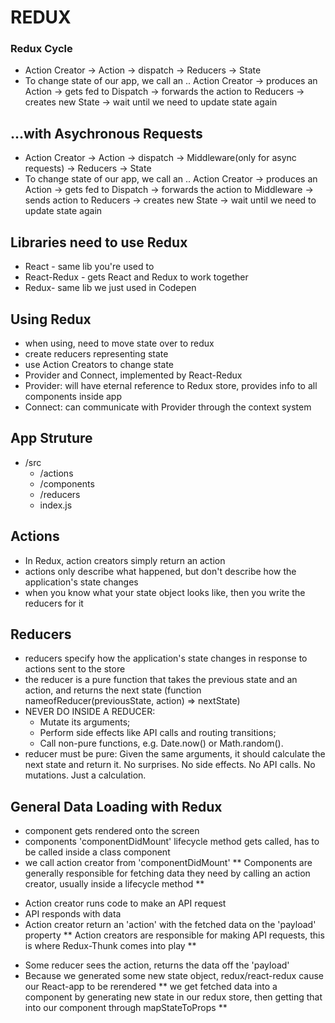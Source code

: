 # REDUX

### Redux Cycle

- Action Creator -> Action -> dispatch -> Reducers -> State
- To change state of our app, we call an .. Action Creator -> produces an Action -> gets fed to Dispatch -> forwards the action to Reducers -> creates new State -> wait until we need to update state again

## ...with Asychronous Requests

- Action Creator -> Action -> dispatch -> Middleware(only for async requests) -> Reducers -> State
- To change state of our app, we call an .. Action Creator -> produces an Action -> gets fed to Dispatch -> forwards the action to Middleware -> sends action to Reducers -> creates new State -> wait until we need to update state again

## Libraries need to use Redux

- React - same lib you're used to
- React-Redux - gets React and Redux to work together
- Redux- same lib we just used in Codepen

## Using Redux

- when using, need to move state over to redux
- create reducers representing state
- use Action Creators to change state
- Provider and Connect, implemented by React-Redux
- Provider: will have eternal reference to Redux store, provides info to all components inside app
- Connect: can communicate with Provider through the context system

## App Struture

- /src
  - /actions
  - /components
  - /reducers
  - index.js

## Actions

- In Redux, action creators simply return an action
- actions only describe what happened, but don't describe how the application's state changes
- when you know what your state object looks like, then you write the reducers for it

## Reducers

- reducers specify how the application's state changes in response to actions sent to the store
- the reducer is a pure function that takes the previous state and an action, and returns the next state (function nameofReducer(previousState, action) => nextState)
- NEVER DO INSIDE A REDUCER:
  - Mutate its arguments;
  - Perform side effects like API calls and routing transitions;
  - Call non-pure functions, e.g. Date.now() or Math.random().
- reducer must be pure: Given the same arguments, it should calculate the next state and return it. No surprises. No side effects. No API calls. No mutations. Just a calculation.

## General Data Loading with Redux

- component gets rendered onto the screen
- components 'componentDidMount' lifecycle method gets called, has to be called inside a class component
- we call action creator from 'componentDidMount'
  ** Components are generally responsible for fetching data they need by calling an action creator, usually inside a lifecycle method **

* Action creator runs code to make an API request
* API responds with data
* Action creator return an 'action' with the fetched data on the 'payload' property
  ** Action creators are responsible for making API requests, this is where Redux-Thunk comes into play **

- Some reducer sees the action, returns the data off the 'payload'
- Because we generated some new state object, redux/react-redux cause our React-app to be rerendered
  ** we get fetched data into a component by generating new state in our redux store, then getting that into our component through mapStateToProps **
